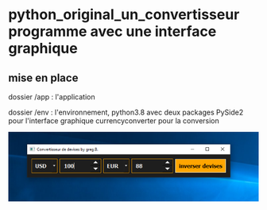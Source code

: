 # python_original_un_convertisseur programme avec une interface graphique

## mise en place

dossier /app : l'application

dossier /env : l'environnement, python3.8 avec deux packages
    PySide2 pour l'interface graphique
    currencyconverter pour la conversion


![alt text](https://github.com/ptlu79/python_original_un_convertisseur/blob/master/view-convertisseur.png) 
